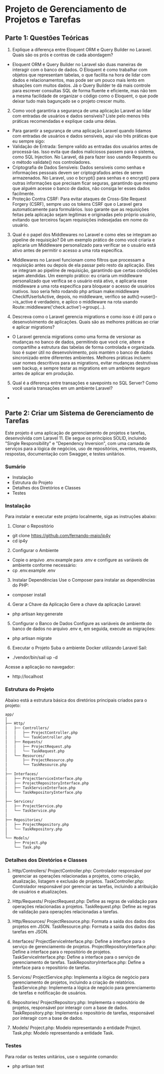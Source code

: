 # Projeto de Gerenciamento de Projetos e Tarefas

## Parte 1: Questões Teóricas
1. Explique a diferença entre Eloquent ORM e Query Builder no Laravel. Quais são os prós e contras de cada abordagem?
- Eloquent ORM e Query Builder no Laravel são duas maneiras de interagir com o banco de dados. O Eloquent é como trabalhar com objetos que representam tabelas, o que facilita na hora de lidar com dados e relacionamentos, mas pode ser um pouco mais lento em situações com muitos dados. Já o Query Builder te dá mais controle para escrever consultas SQL de forma fluente e eficiente, mas não tem a mesma facilidade de organizar o código como o Eloquent, o que pode deixar tudo mais bagunçado se o projeto crescer muito.

2. Como você garantiria a segurança de uma aplicação Laravel ao lidar com entradas de usuários e dados sensíveis? Liste pelo menos três práticas recomendadas e explique cada uma delas.
- Para garantir a segurança de uma aplicação Laravel quando lidamos com entradas de usuários e dados sensíveis, aqui vão três práticas que eu sempre sigo:
- Validação de Entrada: Sempre valido as entradas dos usuários antes de processá-las. Isso evita que dados maliciosos passem para o sistema, como SQL Injection. No Laravel, dá para fazer isso usando Requests ou o método validate() nos controladores.
- Criptografia de Dados Sensíveis: Dados sensíveis como senhas e informações pessoais devem ser criptografados antes de serem armazenados. No Laravel, uso o bcrypt() para senhas e o encrypt() para outras informações que precisam ficar seguras, garantindo que mesmo que alguém acesse o banco de dados, não consiga ler esses dados facilmente.
- Proteção Contra CSRF: Para evitar ataques de Cross-Site Request Forgery (CSRF), sempre uso os tokens CSRF que o Laravel gera automaticamente para formulários. Isso garante que as requisições feitas pela aplicação sejam legítimas e originadas pelo próprio usuário, evitando que terceiros façam requisições indesejadas em nome do usuário.

3. Qual é o papel dos Middlewares no Laravel e como eles se integram ao pipeline de requisição? Dê um exemplo prático de como você criaria e aplicaria um Middleware personalizado para verificar se o usuário está ativo antes de permitir o acesso a uma rota específica.
- Middlewares no Laravel funcionam como filtros que processam a requisição antes ou depois de ela passar pelo resto da aplicação. Eles se integram ao pipeline de requisição, garantindo que certas condições sejam atendidas. Um exemplo prático: eu criaria um middleware personalizado que verifica se o usuário está ativo, e aplicaria esse middleware a uma rota específica para bloquear o acesso de usuários inativos. Isso seria feito rodando php artisan make:middleware CheckIfUserIsActive, depois, no middleware, verifico se auth()->user()->is_active é verdadeiro, e aplico o middleware na rota usando Route::middleware('check.active')->group(...).

4. Descreva como o Laravel gerencia migrations e como isso é útil para o desenvolvimento de aplicações. Quais são as melhores práticas ao criar e aplicar migrations?
- O Laravel gerencia migrations como uma forma de versionar as mudanças no banco de dados, permitindo que você crie, altere e compartilhe a estrutura das tabelas de forma controlada e organizada. Isso é super útil no desenvolvimento, pois mantém o banco de dados sincronizado entre diferentes ambientes. Melhores práticas incluem: usar nomes descritivos para as migrations, evitar mudanças destrutivas sem backup, e sempre testar as migrations em um ambiente seguro antes de aplicar em produção.

5. Qual é a diferença entre transações e savepoints no SQL Server? Como você usaria transações em um ambiente Laravel?
- 

## Parte 2: Criar um Sistema de Gerenciamento de Tarefas

Este projeto é uma aplicação de gerenciamento de projetos e tarefas, desenvolvida com Laravel 11. Ele segue os princípios SOLID, incluindo "Single Responsibility" e "Dependency Inversion", com uma camada de serviços para a lógica de negócios, uso de repositórios, eventos, requests, respostas, documentação com Swagger, e testes unitários.

### Sumário
- Instalação
- Estrutura do Projeto
- Detalhes dos Diretórios e Classes
- Testes

### Instalação
Para instalar e executar este projeto localmente, siga as instruções abaixo:

1. Clonar o Repositório
- git clone https://github.com/fernando-maio/ip4y
- cd ip4y

2. Configurar o Ambiente
- Copie o arquivo .env.example para .env e configure as variáveis de ambiente conforme necessário:
- cp .env.example .env

3. Instalar Dependências
Use o Composer para instalar as dependências do PHP:
- composer install

4. Gerar a Chave da Aplicação
Gere a chave da aplicação Laravel:
- php artisan key:generate

5. Configurar o Banco de Dados
Configure as variáveis de ambiente do banco de dados no arquivo .env e, em seguida, execute as migrações:
- php artisan migrate

6. Executar o Projeto
Suba o ambiente Docker utilizando Laravel Sail:
- ./vendor/bin/sail up -d

Acesse a aplicação no navegador:
- http://localhost

### Estrutura do Projeto
Abaixo está a estrutura básica dos diretórios principais criados para o projeto:
```bash
app/
│
├── Http/
│   ├── Controllers/
│   │   ├── ProjectController.php
│   │   └── TaskController.php
│   ├── Requests/
│   │   ├── ProjectRequest.php
│   │   └── TaskRequest.php
│   └── Resources/
│       ├── ProjectResource.php
│       └── TaskResource.php
│
├── Interfaces/
│   ├── ProjectServiceInterface.php
│   ├── ProjectRepositoryInterface.php
│   ├── TaskServiceInterface.php
│   └── TaskRepositoryInterface.php
│
├── Services/
│   ├── ProjectService.php
│   └── TaskService.php
│
├── Repositories/
│   ├── ProjectRepository.php
│   └── TaskRepository.php
│
└── Models/
    ├── Project.php
    └── Task.php
```

### Detalhes dos Diretórios e Classes
1. Http/Controllers/
ProjectController.php: Controlador responsável por gerenciar as operações relacionadas a projetos, como criação, atualização, listagem e exclusão de projetos.
TaskController.php: Controlador responsável por gerenciar as tarefas, incluindo a atribuição de usuários e atualizações.

2. Http/Requests/
ProjectRequest.php: Define as regras de validação para operações relacionadas a projetos.
TaskRequest.php: Define as regras de validação para operações relacionadas a tarefas.

3. Http/Resources/
ProjectResource.php: Formata a saída dos dados dos projetos em JSON.
TaskResource.php: Formata a saída dos dados das tarefas em JSON.

4. Interfaces/
ProjectServiceInterface.php: Define a interface para o serviço de gerenciamento de projetos.
ProjectRepositoryInterface.php: Define a interface para o repositório de projetos.
TaskServiceInterface.php: Define a interface para o serviço de gerenciamento de tarefas.
TaskRepositoryInterface.php: Define a interface para o repositório de tarefas.

5. Services/
ProjectService.php: Implementa a lógica de negócio para gerenciamento de projetos, incluindo a criação de relatórios.
TaskService.php: Implementa a lógica de negócio para gerenciamento de tarefas e notificação de usuários.

6. Repositories/
ProjectRepository.php: Implementa o repositório de projetos, responsável por interagir com a base de dados.
TaskRepository.php: Implementa o repositório de tarefas, responsável por interagir com a base de dados.

7. Models/
Project.php: Modelo representando a entidade Project.
Task.php: Modelo representando a entidade Task.

### Testes
Para rodar os testes unitários, use o seguinte comando:
- php artisan test
